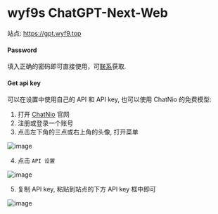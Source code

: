 # wyf9s ChatGPT-Next-Web

站点: <https://gpt.wyf9.top>

<!-- tabs:start -->

#### **Password**

填入正确的密码即可直接使用，可[联系](mailto:wyf9@wyf9.top)获取.

#### **Get api key**

可以在设置中使用自己的 API 和 API key, 也可以使用 ChatNio 的免费模型:

1. 打开 [ChatNio](//chatnio.net) 官网
2. 注册或登录一个账号
3. 点击左下角的三点或右上角的头像, 打开菜单

![image](/_media/gpt/1.png)

4. 点击 `API 设置`

![image](/_media/gpt/2.png)

5. 复制 API key, 粘贴到站点的下方 API key 框中即可

![image](/_media/gpt/3.png)

<!-- tabs:end -->